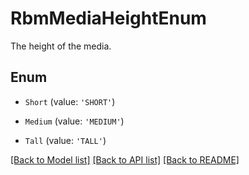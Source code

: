 # RbmMediaHeightEnum

The height of the media.

## Enum

* `Short` (value: `'SHORT'`)

* `Medium` (value: `'MEDIUM'`)

* `Tall` (value: `'TALL'`)

[[Back to Model list]](../README.md#documentation-for-models) [[Back to API list]](../README.md#documentation-for-api-endpoints) [[Back to README]](../README.md)
